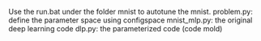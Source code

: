 Use the run.bat under the folder mnist to autotune the mnist.
problem.py: define the parameter space using configspace
mnist_mlp.py: the original deep learning code
dlp.py: the parameterized code (code mold)
